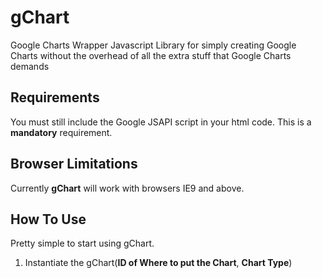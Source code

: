 # gChart
Google Charts Wrapper Javascript Library for simply creating Google Charts without the overhead of all the extra stuff that Google Charts demands

## Requirements
You must still include the Google JSAPI script in your html code. This is a __mandatory__ requirement.

## Browser Limitations
Currently __gChart__ will work with browsers IE9 and above.

## How To Use
Pretty simple to start using gChart.
1. Instantiate the gChart(__ID of Where to put the Chart__, __Chart Type__)
    <script type="application/javascript">
    var g = new gChart('chart', 'column');
2. Add the Data to the chart
    g.data = { cols: [{id: 'col1', label: 'labels here', type: 'string'},{id: 'col2', label: 'Another label', type: 'number'},{id: 'col3', label: 'Yet Another label', type: 'number'}], rows: [{c: [ {v: 'Realm-1'}, {v: 3 }, {v: 2 }] }] };
3. Then call the __show()__ method
    g.show();

That is all that is required you can add other options that I will describe later. 

## License
Google owns the Google Visualization library and it owns anything to do with that library.
gChart is Creative Commons 1.0 please use, modify, distribute, and have fun!